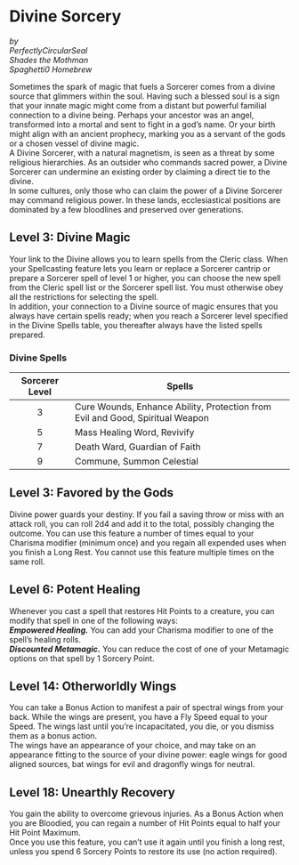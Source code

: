 # Divine Sorcery
*by*  
*PerfectlyCircularSeal*  
*Shades the Mothman*  
*Spaghetti0 Homebrew*  

Sometimes the spark of magic that fuels a Sorcerer comes from a divine source that glimmers within the soul. Having such a blessed soul is a sign that your innate magic might come from a distant but powerful familial connection to a divine being. Perhaps your ancestor was an angel, transformed into a mortal and sent to fight in a god’s name. Or your birth might align with an ancient prophecy, marking you as a servant of the gods or a chosen vessel of divine magic.  
A Divine Sorcerer, with a natural magnetism, is seen as a threat by some religious hierarchies. As an outsider who commands sacred power, a Divine Sorcerer can undermine an existing order by claiming a direct tie to the divine.  
In some cultures, only those who can claim the power of a Divine Sorcerer may command religious power. In these lands, ecclesiastical positions are dominated by a few bloodlines and preserved over generations.

## Level 3: Divine Magic
Your link to the Divine allows you to learn spells from the Cleric class. When your Spellcasting feature lets you learn or replace a Sorcerer cantrip or prepare a Sorcerer spell of level 1 or higher, you can choose the new spell from the Cleric spell list or the Sorcerer spell list. You must otherwise obey all the restrictions for selecting the spell.  
In addition, your connection to a Divine source of magic ensures that you always have certain spells ready; when you reach a Sorcerer level specified in the Divine Spells table, you thereafter always have the listed spells prepared.

### Divine Spells
| Sorcerer Level | Spells                                                                        |
|:--------------:|-------------------------------------------------------------------------------|
| 3              | Cure Wounds, Enhance Ability, Protection from Evil and Good, Spiritual Weapon |
| 5              | Mass Healing Word, Revivify                                                   |
| 7              | Death Ward, Guardian of Faith                                                 |
| 9              | Commune, Summon Celestial                                                     |

## Level 3: Favored by the Gods
Divine power guards your destiny. If you fail a saving throw or miss with an attack roll, you can roll 2d4 and add it to the total, possibly changing the outcome. You can use this feature a number of times equal to your Charisma modifier (minimum once) and you regain all expended uses when you finish a Long Rest. You cannot use this feature multiple times on the same roll.

## Level 6: Potent Healing
Whenever you cast a spell that restores Hit Points to a creature, you can modify that spell in one of the following ways:  
***Empowered Healing.*** You can add your Charisma modifier to one of the spell’s healing rolls.  
***Discounted Metamagic.*** You can reduce the cost of one of your Metamagic options on that spell by 1 Sorcery Point.

## Level 14: Otherworldly Wings
You can take a Bonus Action to manifest a pair of spectral wings from your back. While the wings are present, you have a Fly Speed equal to your Speed. The wings last until you’re incapacitated, you die, or you dismiss them as a bonus action.  
The wings have an appearance of your choice, and may take on an appearance fitting to the source of your divine power: eagle wings for good aligned sources, bat wings for evil and dragonfly wings for neutral.

## Level 18: Unearthly Recovery
You gain the ability to overcome grievous injuries. As a Bonus Action when you are Bloodied, you can regain a number of Hit Points equal to half your Hit Point Maximum.  
Once you use this feature, you can’t use it again until you finish a long rest, unless you spend 6 Sorcery Points to restore its use (no action required).
